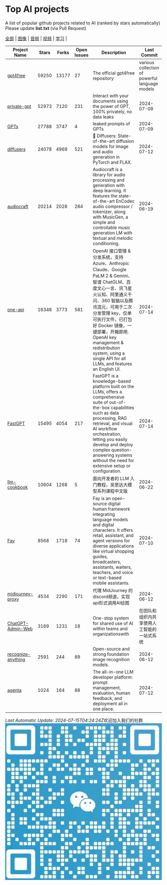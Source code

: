 # Top AI projects
A list of popular github projects related to AI (ranked by stars automatically)
Please update **list.txt** (via Pull Request)

<a href="./README.md">全部</a> |   <a href="./READMEpicture.md">图像</a> |   <a href="./READMEaudio.md">音频</a> | <a href="./READMEvideo.md">视频</a> | <a href="./READMElearn.md">学习</a> | 

| Project Name | Stars | Forks | Open Issues | Description | Last Commit |
| ------------ | ----- | ----- | ----------- | ----------- | ----------- |
| [gpt4free](https://github.com/xtekky/gpt4free) | 59250 | 13177 | 27 | The official gpt4free repository | various collection of powerful language models | 2024-07-13 |
| [private-gpt](https://github.com/zylon-ai/private-gpt) | 52973 | 7120 | 231 | Interact with your documents using the power of GPT, 100% privately, no data leaks | 2024-07-09 |
| [GPTs](https://github.com/linexjlin/GPTs) | 27788 | 3747 | 4 | leaked prompts of GPTs | 2024-07-09 |
| [diffusers](https://github.com/huggingface/diffusers) | 24078 | 4969 | 521 | 🤗 Diffusers: State-of-the-art diffusion models for image and audio generation in PyTorch and FLAX. | 2024-07-12 |
| [audiocraft](https://github.com/facebookresearch/audiocraft) | 20214 | 2028 | 284 | Audiocraft is a library for audio processing and generation with deep learning. It features the state-of-the-art EnCodec audio compressor / tokenizer, along with MusicGen, a simple and controllable music generation LM with textual and melodic conditioning. | 2024-06-19 |
| [one-api](https://github.com/songquanpeng/one-api) | 16348 | 3773 | 581 | OpenAI 接口管理 & 分发系统，支持 Azure、Anthropic Claude、Google PaLM 2 & Gemini、智谱 ChatGLM、百度文心一言、讯飞星火认知、阿里通义千问、360 智脑以及腾讯混元，可用于二次分发管理 key，仅单可执行文件，已打包好 Docker 镜像，一键部署，开箱即用. OpenAI key management & redistribution system, using a single API for all LLMs, and features an English UI. | 2024-07-14 |
| [FastGPT](https://github.com/labring/FastGPT) | 15495 | 4054 | 217 | FastGPT is a knowledge-based platform built on the LLMs, offers a comprehensive suite of out-of-the-box capabilities such as data processing, RAG retrieval, and visual AI workflow orchestration, letting you easily develop and deploy complex question-answering systems without the need for extensive setup or configuration. | 2024-07-14 |
| [llm-cookbook](https://github.com/datawhalechina/llm-cookbook) | 10604 | 1268 | 5 | 面向开发者的 LLM 入门教程，吴恩达大模型系列课程中文版 | 2024-06-22 |
| [Fay](https://github.com/xszyou/Fay) | 8568 | 1718 | 74 | Fay is an open-source digital human framework integrating language models and digital characters. It offers retail, assistant, and agent versions for diverse applications like virtual shopping guides, broadcasters, assistants, waiters, teachers, and voice or text-based mobile assistants. | 2024-07-10 |
| [midjourney-proxy](https://github.com/novicezk/midjourney-proxy) | 4534 | 2290 | 171 | 代理 MidJourney 的discord频道，实现api形式调用AI绘图 | 2024-06-12 |
| [ChatGPT-Admin-Web](https://github.com/AprilNEA/ChatGPT-Admin-Web) | 3169 | 1231 | 18 | One-stop system for shared use of AI within teams and organizationswith | 在团队和组织内共享使用人工智能的一站式系统 | 2023-12-27 |
| [recognize-anything](https://github.com/xinyu1205/recognize-anything) | 2591 | 244 | 89 | Open-source and strong foundation image recognition models. | 2024-06-12 |
| [agenta](https://github.com/Agenta-AI/agenta) | 1024 | 164 | 88 | The all-in-one LLM developer platform: prompt management, evaluation, human feedback, and deployment all in one place. | 2024-07-12 |

*Last Automatic Update: 2024-07-15T04:24:24Z*欢迎加入我们的社群 ![](https://raw.githubusercontent.com/mouuii/picture/master/weichat.jpg) 